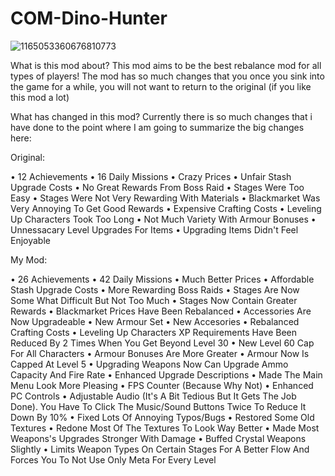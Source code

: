 # COM-Dino-Hunter
![1165053360676810773](https://github.com/user-attachments/assets/87c903b4-08af-48f1-82d1-0fb1732ce6cf)

What is this mod about?
This mod aims to be the best rebalance mod for all types of players! The mod has so much changes that you once you sink into the game for a while, you will not want to return to the original (if you like this mod a lot)

What has changed in this mod?
Currently there is so much changes that i have done to the point where I am going to summarize the big changes here:

Original:

• 	12 Achievements
•	16 Daily Missions
• 	Crazy Prices
•	Unfair Stash Upgrade Costs
•	No Great Rewards From Boss Raid
•	Stages Were Too Easy
•	Stages Were Not Very Rewarding With Materials
•	Blackmarket Was Very Annoying To Get Good Rewards
•	Expensive Crafting Costs
•	Leveling Up Characters Took Too Long
•	Not Much Variety With Armour Bonuses
• 	Unnessacary Level Upgrades For Items
• 	Upgrading Items Didn't Feel Enjoyable

My Mod:

•	26 Achievements
•	42 Daily Missions
•	Much Better Prices
•	Affordable Stash Upgrade Costs
•	More Rewarding Boss Raids
•	Stages Are Now Some What Difficult But Not Too Much
•	Stages Now Contain Greater Rewards
•	Blackmarket Prices Have Been Rebalanced
•	Accessories Are Now Upgradeable
•	New Armour Set
•	New Accesories
•	Rebalanced Crafting Costs
•	Leveling Up Characters XP Requirements Have Been Reduced By 2 Times When You Get Beyond Level 30
•	New Level 60 Cap For All Characters
•	Armour Bonuses Are More Greater
•	Armour Now Is Capped At Level 5
•	Upgrading Weapons Now Can Upgrade Ammo Capacity And Fire Rate 
•	Enhanced Upgrade Descriptions
• Made The Main Menu Look More Pleasing
•	FPS Counter (Because Why Not)
•	Enhanced PC Controls
•	Adjustable Audio (It's A Bit Tedious But It Gets The Job Done). You Have To Click The Music/Sound Buttons Twice To Reduce It Down By 10%
•	Fixed Lots Of Annoying Typos/Bugs
•	Restored Some Old Textures
•	Redone Most Of The Textures To Look Way Better
•	Made Most Weapons's Upgrades Stronger With Damage
•	Buffed Crystal Weapons Slightly
•	Limits Weapon Types On Certain Stages For A Better Flow And Forces You To Not Use Only Meta For Every Level
